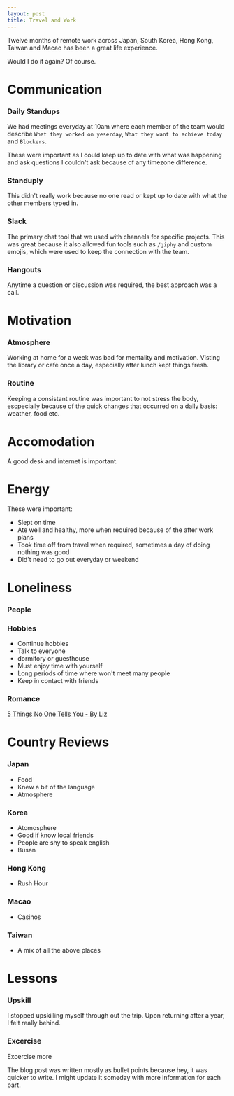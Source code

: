 ```yaml
---
layout: post
title: Travel and Work
---
```


Twelve months of remote work across Japan, South Korea, Hong Kong, Taiwan and Macao has been a great life experience.

Would I do it again? Of course.

# Communication

### Daily Standups
We had meetings everyday at 10am where each member of the team would describe `What they worked on yeserday`, `What they want to achieve today` and `Blockers`. 

These were important as I could keep up to date with what was happening and ask questions I couldn't ask because of any timezone difference.

### Standuply
This didn't really work because no one read or kept up to date with what the other members typed in.

### Slack
The primary chat tool that we used with channels for specific projects. This was great because it also allowed fun tools such as `/giphy` and custom emojis, which were used to keep the connection with the team.

### Hangouts
Anytime a question or discussion was required, the best approach was a call.

# Motivation

### Atmosphere
Working at home for a week was bad for mentality and motivation. Visting the library or cafe once a day, especially after lunch kept things fresh.

### Routine
Keeping a consistant routine was important to not stress the body, escpecially because of the quick changes that occurred on a daily basis: weather, food etc.

# Accomodation
A good desk and internet is important.

# Energy

These were important:

- Slept on time
- Ate well and healthy, more when required because of the after work plans
- Took time off from travel when required, sometimes a day of doing nothing was good
- Did't need to go out everyday or weekend


# Loneliness

### People

### Hobbies

- Continue hobbies
- Talk to everyone
- dormitory or guesthouse
- Must enjoy time with yourself
- Long periods of time where won't meet many people
- Keep in contact with friends

### Romance

[5 Things No One Tells You - By Liz](https://youngadventuress.com/2013/02/falling-in-love-abroad.html)

# Country Reviews

### Japan

- Food
- Knew a bit of the language
- Atmosphere

### Korea

- Atomosphere
- Good if know local friends
- People are shy to speak english 
- Busan

### Hong Kong

- Rush Hour

### Macao

- Casinos

### Taiwan

- A mix of all the above places

# Lessons

### Upskill
I stopped upskilling myself through out the trip. Upon returning after a year, I felt really behind. 

### Excercise
Excercise more

The blog post was written mostly as bullet points because hey, it was quicker to write. I might update it someday with more information for each part.